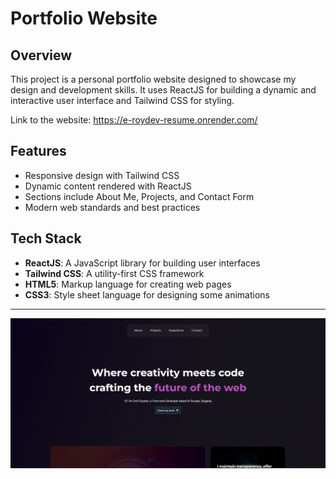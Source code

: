 # Portfolio Website

## Overview

This project is a personal portfolio website designed to showcase my design and development skills. It uses ReactJS for building a dynamic and interactive user interface and Tailwind CSS for styling.


Link to the website: https://e-roydev-resume.onrender.com/
## Features

- Responsive design with Tailwind CSS
- Dynamic content rendered with ReactJS
- Sections include About Me, Projects, and Contact Form
- Modern web standards and best practices

## Tech Stack

- **ReactJS**: A JavaScript library for building user interfaces
- **Tailwind CSS**: A utility-first CSS framework
- **HTML5**: Markup language for creating web pages
- **CSS3**: Style sheet language for designing some animations
---


![Project Image](./src/assets/Images/projects/portfolio/portfolio.png)

